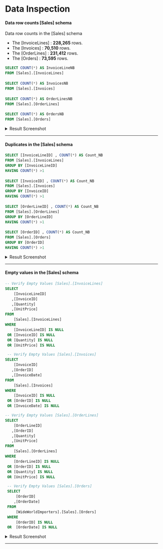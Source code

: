 # Data Inspection

#### Data row counts [Sales] schema

Data row counts in the [Sales] schema
- The [InvoiceLines] : **228,265** rows.
- The [Invoices] : **70,510** rows.
- The [OrderLines] : **231,412** rows.
- The [Orders] : **73,595** rows.

```sql
SELECT COUNT(*) AS InvoiceLineNB
FROM [Sales].[InvoiceLines] 

SELECT COUNT(*) AS InvoicesNB
FROM [Sales].[Invoices] 

SELECT COUNT(*) AS OrderLinesNB
FROM [Sales].[OrderLines] 

SELECT COUNT(*) AS OrdersNB
FROM [Sales].[Orders]
```
<details>
	
<summary>Result Screenshot</summary>

![alt text]( https://github.com/Evank2023/Portfolio/blob/WWI/ResultScreenshot/Screenshot%202024-09-30%20020419.png "Row Count Sales")

</details>

___________________________________________
#### Duplicates in the [Sales] schema

```sql
SELECT [InvoiceLineID] , COUNT(*) AS Count_NB
FROM [Sales].[InvoiceLines]
GROUP BY [InvoiceLineID]
HAVING COUNT(*) >1

SELECT [InvoiceID] , COUNT(*) AS Count_NB
FROM [Sales].[Invoices]
GROUP BY [InvoiceID]
HAVING COUNT(*) >1

SELECT [OrderLineID] , COUNT(*) AS Count_NB
FROM [Sales].[OrderLines]
GROUP BY [OrderLineID]
HAVING COUNT(*) >1

SELECT [OrderID] , COUNT(*) AS Count_NB
FROM [Sales].[Orders]
GROUP BY [OrderID]
HAVING COUNT(*) >1
```

<details>
	
<summary>Result Screenshot</summary>

![alt text]( https://github.com/Evank2023/Portfolio/blob/WWI/ResultScreenshot/image.png "No duplicates")

</details>

___________________________________________

#### Empty values in the [Sales] schema

```sql
-- Verify Empty Values [Sales].[InvoiceLines]
SELECT 
    [InvoiceLineID]
   ,[InvoiceID]
   ,[Quantity]
   ,[UnitPrice]
FROM 
    [Sales].[InvoiceLines]
WHERE	 
    [InvoiceLineID] IS NULL
 OR [InvoiceID] IS NULL
 OR [Quantity] IS NULL
 OR [UnitPrice] IS NULL
```


```sql
 -- Verify Empty Values [Sales].[Invoices]
SELECT
    [InvoiceID]
   ,[OrderID]
   ,[InvoiceDate]
FROM 
    [Sales].[Invoices]
WHERE	 
    [InvoiceID] IS NULL
 OR [OrderID] IS NULL
 OR [InvoiceDate] IS NULL

```

```sql
-- Verify Empty Values [Sales].[OrderLines]
SELECT
    [OrderLineID]
   ,[OrderID]
   ,[Quantity]
   ,[UnitPrice]
FROM 
    [Sales].[OrderLines]
WHERE
    [OrderLineID] IS NULL
 OR [OrderID] IS NULL
 OR [Quantity] IS NULL
 OR [UnitPrice] IS NULL

```

```sql
 -- Verify Empty Values [Sales].[Orders]
 SELECT 
     [OrderID]
    ,[OrderDate]
 FROM 
     [WideWorldImporters].[Sales].[Orders]
 WHERE 
     [OrderID] IS NULL
 OR  [OrderDate] IS NULL

```
<details>
	
<summary>Result Screenshot</summary>

![alt text]( https://github.com/Evank2023/Portfolio/blob/WWI/ResultScreenshot/image1.png "No missing values")

</details>

____________________________________________________
















